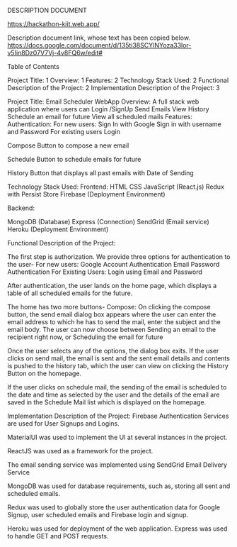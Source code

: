 DESCRIPTION  DOCUMENT

https://hackathon-kiit.web.app/

Description document link, whose text has been copied below.
https://docs.google.com/document/d/135ti38SCYINYoza33lor-v5Iin8Dz07V7Vj-4v8FQ6w/edit#

Table of Contents

Project Title:	1
Overview:	1
Features:	2
Technology Stack Used:	2
Functional Description of the Project:	2
Implementation Description of the Project:	3

Project Title:
	Email Scheduler WebApp
Overview:
	A full stack web application where users can 
Login /SignUp
Send Emails
View History
Schedule an email for future
View all scheduled mails
Features:
Authentication:
	For new users:
Sign In with Google
Sign in with username and Password
	For existing users
Login 

Compose Button to compose a new email

Schedule Button to schedule emails for future

History Button that displays all past emails with Date of Sending


Technology Stack Used:
Frontend:
HTML
CSS
JavaScript (React.js)
Redux with  Persist Store
Firebase (Deployment Environment)

Backend:

MongoDB (Database)
Express (Connection)
SendGrid (Email service)
Heroku (Deployment Environment)

Functional Description of the Project:

The first step is authorization. We provide three options for authentication to the user-
	For new users:
Google Account Authentication
Email Password Authentication
	For Existing Users:
Login using Email and Password

After authentication, the user lands on the home page, which displays a table of all scheduled emails for the future.

The home has two more buttons- 
Compose: On clicking the compose button, the send email dialog box appears where the user can enter the email address to which he has to send the mail, enter the subject and the email body.
The user can now choose between 
Sending an email to the recipient right now, or
Scheduling the email for future 

Once the user selects any of the options, the dialog box exits.
If the user clicks on send mail, the email is sent and the sent email details and contents is pushed to the history tab, which the user can view on clicking the History Button on the homepage.

If the user clicks on schedule mail, the sending of the email is scheduled to the date and time as selected by the user and the details of the email are saved in the Schedule Mail list which is displayed on the homepage.


Implementation Description of the Project:
Firebase Authentication Services are used for User Signups and Logins.

MaterialUI was used to implement the UI at several instances in the project.

ReactJS was used as a framework for the project. 

The email sending service was implemented using SendGrid Email Delivery Service

MongoDB was used for database requirements, such as, storing all sent and scheduled emails.

Redux was used to globally store the user authentication data for Google Signup, user scheduled emails and Firebase login and signup. 

Heroku was used for deployment of the web application.
Express was used to handle GET and POST requests.



 

